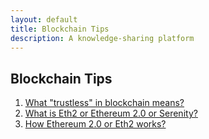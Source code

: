 ```yaml
---
layout: default
title: Blockchain Tips
description: A knowledge-sharing platform
---
```


## Blockchain Tips

1. [What "trustless" in blockchain means?](tip1.md)
2. [What is Eth2 or Ethereum 2.0 or Serenity?](tip2.md)
3. [How Ethereum 2.0 or Eth2 works?](tip3.md)
